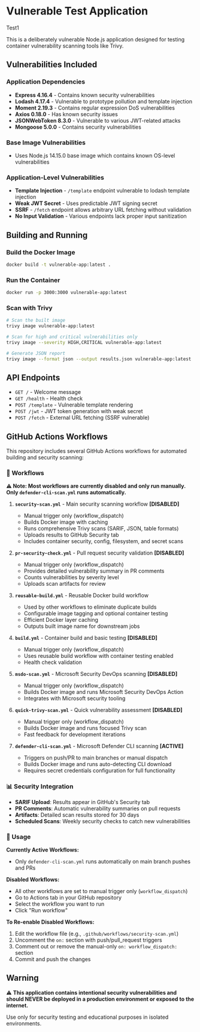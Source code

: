 # Vulnerable Test Application

Test1

This is a deliberately vulnerable Node.js application designed for testing container vulnerability scanning tools like Trivy.

## Vulnerabilities Included

### Application Dependencies
- **Express 4.16.4** - Contains known security vulnerabilities
- **Lodash 4.17.4** - Vulnerable to prototype pollution and template injection
- **Moment 2.19.3** - Contains regular expression DoS vulnerabilities
- **Axios 0.18.0** - Has known security issues
- **JSONWebToken 8.3.0** - Vulnerable to various JWT-related attacks
- **Mongoose 5.0.0** - Contains security vulnerabilities

### Base Image Vulnerabilities
- Uses Node.js 14.15.0 base image which contains known OS-level vulnerabilities

### Application-Level Vulnerabilities
- **Template Injection** - `/template` endpoint vulnerable to lodash template injection
- **Weak JWT Secret** - Uses predictable JWT signing secret
- **SSRF** - `/fetch` endpoint allows arbitrary URL fetching without validation
- **No Input Validation** - Various endpoints lack proper input sanitization

## Building and Running

### Build the Docker Image
```bash
docker build -t vulnerable-app:latest .
```

### Run the Container
```bash
docker run -p 3000:3000 vulnerable-app:latest
```

### Scan with Trivy
```bash
# Scan the built image
trivy image vulnerable-app:latest

# Scan for high and critical vulnerabilities only
trivy image --severity HIGH,CRITICAL vulnerable-app:latest

# Generate JSON report
trivy image --format json --output results.json vulnerable-app:latest
```

## API Endpoints

- `GET /` - Welcome message
- `GET /health` - Health check
- `POST /template` - Vulnerable template rendering
- `POST /jwt` - JWT token generation with weak secret
- `POST /fetch` - External URL fetching (SSRF vulnerable)

## GitHub Actions Workflows

This repository includes several GitHub Actions workflows for automated building and security scanning:

### 🔧 Workflows

**⚠️ Note: Most workflows are currently disabled and only run manually. Only `defender-cli-scan.yml` runs automatically.**

1. **`security-scan.yml`** - Main security scanning workflow **[DISABLED]**
   - Manual trigger only (workflow_dispatch)
   - Builds Docker image with caching
   - Runs comprehensive Trivy scans (SARIF, JSON, table formats)
   - Uploads results to GitHub Security tab
   - Includes container security, config, filesystem, and secret scans

2. **`pr-security-check.yml`** - Pull request security validation **[DISABLED]**
   - Manual trigger only (workflow_dispatch)
   - Provides detailed vulnerability summary in PR comments
   - Counts vulnerabilities by severity level
   - Uploads scan artifacts for review

3. **`reusable-build.yml`** - Reusable Docker build workflow
   - Used by other workflows to eliminate duplicate builds
   - Configurable image tagging and optional container testing
   - Efficient Docker layer caching
   - Outputs built image name for downstream jobs

4. **`build.yml`** - Container build and basic testing **[DISABLED]**
   - Manual trigger only (workflow_dispatch)
   - Uses reusable build workflow with container testing enabled
   - Health check validation

5. **`msdo-scan.yml`** - Microsoft Security DevOps scanning **[DISABLED]**
   - Manual trigger only (workflow_dispatch)
   - Builds Docker image and runs Microsoft Security DevOps Action
   - Integrates with Microsoft security tooling

6. **`quick-trivy-scan.yml`** - Quick vulnerability assessment **[DISABLED]**
   - Manual trigger only (workflow_dispatch)
   - Builds Docker image and runs focused Trivy scan
   - Fast feedback for development iterations

7. **`defender-cli-scan.yml`** - Microsoft Defender CLI scanning **[ACTIVE]**
   - Triggers on push/PR to main branches or manual dispatch
   - Builds Docker image and runs auto-detecting CLI download
   - Requires secret credentials configuration for full functionality

### 📊 Security Integration

- **SARIF Upload**: Results appear in GitHub's Security tab
- **PR Comments**: Automatic vulnerability summaries on pull requests
- **Artifacts**: Detailed scan results stored for 30 days
- **Scheduled Scans**: Weekly security checks to catch new vulnerabilities

### 🚀 Usage

**Currently Active Workflows:**
- Only `defender-cli-scan.yml` runs automatically on main branch pushes and PRs

**Disabled Workflows:**
- All other workflows are set to manual trigger only (`workflow_dispatch`)
- Go to Actions tab in your GitHub repository
- Select the workflow you want to run
- Click "Run workflow"

**To Re-enable Disabled Workflows:**
1. Edit the workflow file (e.g., `.github/workflows/security-scan.yml`)
2. Uncomment the `on:` section with push/pull_request triggers
3. Comment out or remove the manual-only `on: workflow_dispatch:` section
4. Commit and push the changes

## Warning

⚠️ **This application contains intentional security vulnerabilities and should NEVER be deployed in a production environment or exposed to the internet.**

Use only for security testing and educational purposes in isolated environments.

